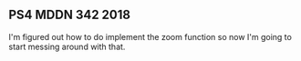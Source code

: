 ## PS4 MDDN 342 2018

I'm figured out how to do implement the zoom function so now I'm going to start messing around with that.